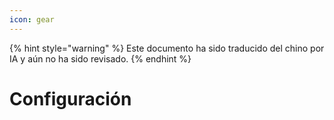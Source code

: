 ```yaml
---
icon: gear
---
```


{% hint style="warning" %}
Este documento ha sido traducido del chino por IA y aún no ha sido revisado.
{% endhint %}

# Configuración